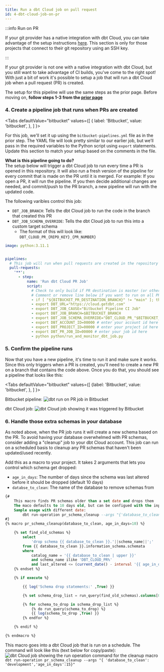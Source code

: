 ```yaml
---
title: Run a dbt Cloud job on pull request
id: 4-dbt-cloud-job-on-pr
---
```


:::info Run on PR

If your git provider has a native integration with dbt Cloud, you can take advantage of the setup instructions [here](/docs/deploy/ci-jobs).
This section is only for those projects that connect to their git repository using an SSH key.

:::

If your git provider is not one with a native integration with dbt Cloud, but you still want to take advantage of CI builds, you've come to the right spot! With just a bit of work it's possible to setup a job that will run a dbt Cloud job when a pull request (PR) is created.

The setup for this pipeline will use the same steps as the prior page. Before moving on, **follow steps 1-3 from the [prior page](https://docs.getdbt.com/guides/orchestration/custom-cicd-pipelines/3-dbt-cloud-job-on-merge)**

### 4. Create a pipeline job that runs when PRs are created
<Tabs
  defaultValue="bitbucket"
  values={[
    { label: 'Bitbucket', value: 'bitbucket', },
  ]
}>
<TabItem value="bitbucket">

For this job, we'll set it up using the `bitbucket-pipelines.yml` file as in the prior step. The YAML file will look pretty similar to our earlier job, but we’ll pass in the required variables to the Python script using `export` statements. Update this section to match your setup based on the comments in the file.

**What is this pipeline going to do?**  
The setup below will trigger a dbt Cloud job to run every time a PR is opened in this repository. It will also run a fresh version of the pipeline for every commit that is made on the PR until it is merged. 
For example: If you open a PR, it will run the pipeline. If you then decide additional changes are needed, and commit/push to the PR branch, a new pipeline will run with the updated code.  

The following varibles control this job:
  - `DBT_JOB_BRANCH`: Tells the dbt Cloud job to run the code in the branch that created this PR
  - `DBT_JOB_SCHEMA_OVERRIDE`: Tells the dbt Cloud job to run this into a custom target schema
    - The format of this will look like: `DBT_CLOUD_PR_{REPO_KEY}_{PR_NUMBER}`


```yaml
image: python:3.11.1


pipelines:
  # This job will run when pull requests are created in the repository
  pull-requests:
    '**':
      - step:
          name: 'Run dbt Cloud PR Job'
          script:
            # Check to only build if PR destination is master (or other branch). 
            # Comment or remove line below if you want to run on all PR's regardless of destination branch.
            - if [ "${BITBUCKET_PR_DESTINATION_BRANCH}" != "main" ]; then printf 'PR Destination is not master, exiting.'; exit; fi
            - export DBT_URL="https://cloud.getdbt.com"
            - export DBT_JOB_CAUSE="Bitbucket Pipeline CI Job"
            - export DBT_JOB_BRANCH=$BITBUCKET_BRANCH
            - export DBT_JOB_SCHEMA_OVERRIDE="DBT_CLOUD_PR_"$BITBUCKET_PROJECT_KEY"_"$BITBUCKET_PR_ID
            - export DBT_ACCOUNT_ID=00000 # enter your account id here
            - export DBT_PROJECT_ID=00000 # enter your project id here
            - export DBT_PR_JOB_ID=00000 # enter your job id here
            - python python/run_and_monitor_dbt_job.py
```

</TabItem>
</Tabs>

### 5. Confirm the pipeline runs

Now that you have a new pipeline, it's time to run it and make sure it works. Since this only triggers when a PR is created, you'll need to create a new PR on a branch that contains the code above. Once you do that, you should see a pipeline that looks like this:

<Tabs
  defaultValue="bitbucket"
  values={[
    {label: 'Bitbucket', value: 'bitbucket', },
  ]
}>
<TabItem value="bitbucket">

Bitbucket pipeline:
![dbt run on PR job in Bitbucket](/img/guides/orchestration/custom-cicd-pipelines/bitbucket-run-on-pr.png)

dbt Cloud job:
![dbt Cloud job showing it was triggered by Bitbucket](/img/guides/orchestration/custom-cicd-pipelines/bitbucket-dbt-cloud-pr.png)

</TabItem>
</Tabs>

### 6. Handle those extra schemas in your database

As noted above, when the PR job runs it will create a new schema based on the PR. To avoid having your database overwhelmed with PR schemas, consider adding a "cleanup" job to your dbt Cloud account. This job can run on a scheduled basis to cleanup any PR schemas that haven't been updated/used recently. 

Add this as a macro to your project. It takes 2 arguments that lets you control which schema get dropped:
  - `age_in_days`: The number of days since the schema was last altered before it should be dropped (default 10 days)
  - `databse_to_clean`: The name of the database to remove schemas from
  
```sql
{# 
    This macro finds PR schemas older than a set date and drops them 
    The maco defaults to 10 days old, but can be configued with the input argument age_in_days
    Sample usage with different date:
        dbt run-operation pr_schema_cleanup --args "{'database_to_clean': 'analytics','age_in_days':'15'}"
#}
{% macro pr_schema_cleanup(database_to_clean, age_in_days=10) %}

    {% set find_old_schemas %}
        select 
            'drop schema {{ database_to_clean }}.'||schema_name||';'
        from {{ database_to_clean }}.information_schema.schemata
        where
            catalog_name = '{{ database_to_clean | upper }}'
            and schema_name ilike 'DBT_CLOUD_PR%'
            and last_altered <= (current_date() - interval '{{ age_in_days }} days')
    {% endset %}

    {% if execute %}

        {{ log('Schema drop statements:' ,True) }}

        {% set schema_drop_list = run_query(find_old_schemas).columns[0].values() %}

        {% for schema_to_drop in schema_drop_list %}
            {% do run_query(schema_to_drop) %}
            {{ log(schema_to_drop ,True) }}
        {% endfor %}

    {% endif %}

{% endmacro %}
```

This macro goes into a dbt Cloud job that is run on a schedule. The command will look like this (text below for copy/paste):
![dbt Cloud job showing the run operation command for the cleanup macro](/img/guides/orchestration/custom-cicd-pipelines/dbt-macro-cleanup-pr.png)
`dbt run-operation pr_schema_cleanup --args "{ 'database_to_clean': 'development','age_in_days':15}"`